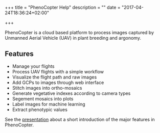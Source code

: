 +++
title = "PhenoCopter Help"
description = ""
date = "2017-04-24T18:36:24+02:00"

+++


PhenoCopter is a cloud based platform to process images captured by Unmanned Aerial Vehicle (UAV) in plant breeding and argonomy. 

## Features
* Manage your flights
* Process UAV flights with a simple workflow
* Visualize the flight path and raw images
* Add GCPs to images through web interface
* Stitch images into ortho-mosaics
* Generate vegetative indexes according to camera types
* Segement mosaics into plots
* Label images for machine learning
* Extract phenotypic values

See the [presentation](PhenoCopter-Introduction.pdf) about a short introduction of the major features in PhenoCopter.

